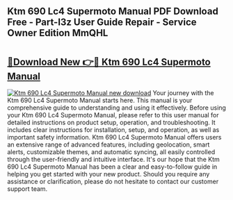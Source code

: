 ## Ktm 690 Lc4 Supermoto Manual PDF Download Free - Part-I3z User Guide Repair - Service Owner Edition MmQHL

# <h2><a href="http://bc76227.oget.top/?id=Ktm+690+Lc4+Supermoto+Manual">🔗Download New 👉🔴 Ktm 690 Lc4 Supermoto Manual</a></h2>

[![Ktm 690 Lc4 Supermoto Manual new download](https://i.imgur.com/5g1atiW.png)](http://bc76227.oget.top/?id=Ktm+690+Lc4+Supermoto+Manual)
Your journey with the Ktm 690 Lc4 Supermoto Manual starts here. This manual is your comprehensive guide to understanding and using it effectively. Before using your Ktm 690 Lc4 Supermoto Manual, please refer to this user manual for detailed instructions on product setup, operation, and troubleshooting. It includes clear instructions for installation, setup, and operation, as well as important safety information. Ktm 690 Lc4 Supermoto Manual offers users an extensive range of advanced features, including geolocation, smart alerts, customizable themes, and automatic syncing, all easily controlled through the user-friendly and intuitive interface. It's our hope that the Ktm 690 Lc4 Supermoto Manual has been a clear and easy-to-follow guide in helping you get started with your new product. Should you require any assistance or clarification, please do not hesitate to contact our customer support team.
